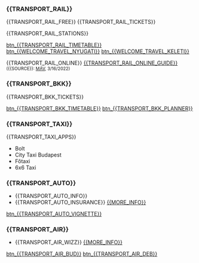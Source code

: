 ### {{TRANSPORT_RAIL}}

{{TRANSPORT_RAIL_FREE}} {{TRANSPORT_RAIL_TICKETS}}

{{TRANSPORT_RAIL_STATIONS}}

[btn\_{{TRANSPORT_RAIL_TIMETABLE}}]({{TRANSPORT_RAIL_TIMETABLE_URL}})
[btn\_{{WELCOME_TRAVEL_NYUGATI}}]({{WELCOME_TRAVEL_NYUGATI_LINK}})
[btn\_{{WELCOME_TRAVEL_KELETI}}]({{WELCOME_TRAVEL_KELETI_LINK}})

{{TRANSPORT_RAIL_ONLINE}} [{{TRANSPORT_RAIL_ONLINE_GUIDE}}](https://www.mavcsoport.hu/sites/default/files/upload/travel-offer/document/public/ukran_ajanlat_reszletes_22.03_web.pdf)<br/>
<small>({{SOURCE}}: [MÁV](https://www.mavcsoport.hu/mav-start/belfoldi-utazas/ukrajna-vasuti-utazasi-informaciok), 3/16/2022)</small>

### {{TRANSPORT_BKK}}

{{TRANSPORT_BKK_TICKETS}}

[btn\_{{TRANSPORT_BKK_TIMETABLE}}]({{TRANSPORT_BKK_TIMETABLE_URL}})
[btn\_{{TRANSPORT_BKK_PLANNER}}]({{TRANSPORT_BKK_PLANNER_URL}})

### {{TRANSPORT_TAXI}}

{{TRANSPORT_TAXI_APPS}}

- Bolt
- City Taxi Budapest
- Főtaxi
- 6x6 Taxi

### {{TRANSPORT_AUTO}}

- {{TRANSPORT_AUTO_INFO}}
- {{TRANSPORT_AUTO_INSURANCE}} [{{MORE_INFO}}](https://mabisz.hu/a-hazai-biztositok-atvallaljak-az-ukran-hatarbiztositasi-dij-tulnyomo-reszet/)

[btn\_{{TRANSPORT_AUTO_VIGNETTE}}]({{TRANSPORT_AUTO_VIGNETTE_URL}})

### {{TRANSPORT_AIR}}

- {{TRANSPORT_AIR_WIZZ}} [{{MORE_INFO}}]({{TRANSPORT_AIR_WIZZ_URL}})

[btn\_{{TRANSPORT_AIR_BUD}}]({{TRANSPORT_AIR_BUD_URL}})
[btn\_{{TRANSPORT_AIR_DEB}}]({{TRANSPORT_AIR_DEB}})

